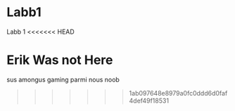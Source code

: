 # Labb1
Labb 1
<<<<<<< HEAD

Erik Was not Here
=======
sus amongus gaming parmi nous noob
>>>>>>> 1ab097648e8979a0fc0ddd6d0faf4def49f18531
